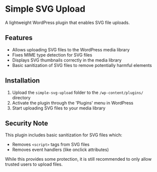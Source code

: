 # Simple SVG Upload

A lightweight WordPress plugin that enables SVG file uploads.

## Features

- Allows uploading SVG files to the WordPress media library
- Fixes MIME type detection for SVG files
- Displays SVG thumbnails correctly in the media library
- Basic sanitization of SVG files to remove potentially harmful elements

## Installation

1. Upload the `simple-svg-upload` folder to the `/wp-content/plugins/` directory
2. Activate the plugin through the 'Plugins' menu in WordPress
3. Start uploading SVG files to your media library

## Security Note

This plugin includes basic sanitization for SVG files which:
- Removes `<script>` tags from SVG files
- Removes event handlers (like onclick attributes)

While this provides some protection, it is still recommended to only allow trusted users to upload files.

